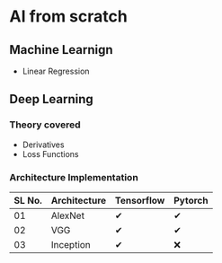# AI from scratch

## Machine Learnign

- Linear Regression

## Deep Learning

### Theory covered
- Derivatives
- Loss Functions

### Architecture Implementation
| SL No.| Architecture | Tensorflow | Pytorch |
|----------|----------|----------|------------|
|01| AlexNet | ✔ | ✔ |
|02| VGG | ✔ | ✔ |
|03| Inception | ✔ | ❌ |
